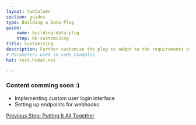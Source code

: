 ```yaml
---
layout: twoColumn
section: guides
type: Building a Data Plug
guide:
    name: building-data-plug
    step: 06-customising
title: Customising
description: Further customise the plug to adapt to the requirements of the API.
# Parameters used in code examples
hat: test.hubat.net

---
```


### Content comming soon :)

- Implementing custom user login interface
- Setting up endpoints for webhooks

<nav class="pager-nav">
<a href="05-putting-it-together.html">Previous Step: Putting It All Together</a>
<a href="" style="display:none;"></a>
</nav>
